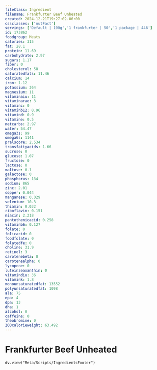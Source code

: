 ```yaml
---
fileClass: Ingredient
filename: Frankfurter Beef Unheated
created: 2024-12-21T19:27:02-06:00
cssclasses: ['nutFact']
servings: ['Default | 100g','1 frankfurter | 50','1 package | 446']
id: 173862
foodgroup: Meats
calories: 315
fat: 28.1
protein: 11.69
carbohydrate: 2.97
sugars: 1.17
fiber: 0
cholesterol: 58
saturatedfats: 11.46
calcium: 14
iron: 1.12
potassium: 364
magnesium: 11
vitaminaiu: 11
vitaminarae: 3
vitaminc: 0
vitaminb12: 0.96
vitamind: 0.9
vitamine: 0.5
netcarbs: 2.97
water: 54.47
omega3s: 99
omega6s: 1141
pralscore: 2.534
transfattyacids: 1.66
sucrose: 0
glucose: 1.07
fructose: 0
lactose: 0
maltose: 0.1
galactose: 0
phosphorus: 134
sodium: 865
zinc: 2.01
copper: 0.044
manganese: 0.029
selenium: 10.3
thiamin: 0.032
riboflavin: 0.151
niacin: 2.218
pantothenicacid: 0.258
vitaminb6: 0.127
folate: 0
folicacid: 0
foodfolate: 0
folatedfe: 0
choline: 31.9
retinol: 3
carotenebeta: 0
carotenealpha: 0
lycopene: 0
luteinzeaxanthin: 0
vitamindiu: 36
vitamink: 1.8
monounsaturatedfat: 13552
polyunsaturatedfat: 1098
ala: 75
epa: 4
dpa: 13
dha: 1
alcohol: 0
caffeine: 0
theobromine: 0
200calorieweight: 63.492
---
```


# Frankfurter Beef Unheated

```dataviewjs
dv.view("Meta/Scripts/IngredientsFooter")
```